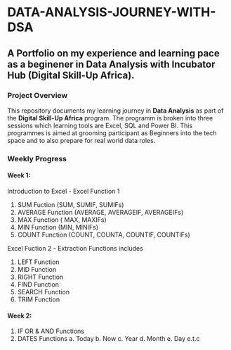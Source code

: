 # DATA-ANALYSIS-JOURNEY-WITH-DSA
## A Portfolio on my experience and learning pace as a beginener in Data Analysis with Incubator Hub (Digital Skill-Up Africa).

### Project Overview

This repository documents my learning journey in **Data Analysis** as part of the **Digital Skill-Up Africa** program. The programm is broken into three sessions which learning tools are Excel, SQL and Power BI. This programmes is aimed at grooming participant as Beginners into the tech space and to also prepare for real world data roles.  

### Weekly Progress

#### Week 1:
Introduction to Excel - Excel Function 1
 
  1. SUM Fuction (SUM, SUMIF, SUMIFs)
  2. AVERAGE Function (AVERAGE, AVERAGEIF, AVERAGEIFs)
  3. MAX Function ( MAX, MAXIFs)
  4. MIN Function (MIN, MINIFs)
  5. COUNT Function (COUNT, COUNTA, COUNTIF, COUNTIFs)

Excel Fuction 2 - Extraction Functions includes
  
  1. LEFT Function
  2.  MID Function
  3.  RIGHT Function
  4.  FIND Function
  5.  SEARCH Function
  6.  TRIM Function

#### Week 2:
  1. IF OR & AND Functions
  2. DATES Functions
     a. Today
     b. Now
     c. Year
     d. Month
     e. Day e.t.c
